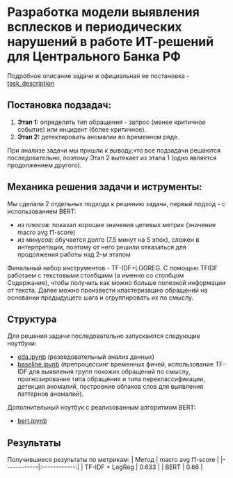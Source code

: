 # Разработка модели выявления всплесков и периодических нарушений в работе ИТ-решений для Центрального Банка РФ

Подробное описание задачи и официальная ее постановка - [task_description](task_description)

## Постановка подзадач:
1. **Этап 1:** определить тип обращения - запрос (менее критичное событие) или инцидент (более критичное).
2. **Этап 2:** детектировать аномалии во временном ряде.

При анализе задачи мы пришли к выводу,что все подзадачи решаются последовательно, поэтому Этап 2 вытекает из этапа 1 (одно является продолжением другого). 

## Механика решения задачи и иструменты:
Мы сделали 2 отдельных подхода к решению задачи, первый подход - с использованием BERT:
* _из плюсов:_ показал хорошие значения целевых метрик (значение macro avg f1-score)
* _из минусов:_ обучается долго (7.5 минут на 5 эпох), сложен в интерпретации, поэтому от него решили отказаться для продолжения работы над 2-м этапом
 
Финальный набор инструментов - TF-IDF+LOGREG.
С помощью TFIDF работаем с текстовыми столбцами (а именно со столбцом Содержание), чтобы получить как можно больше полезной информации от текста.
Далее можно произвести кластеризацию обращений на основании предыдущего шага и сгруппировать их по смыслу.

## Структура
Для решения задачи последовательно запускаются следующие ноутбуки:
- [eda.ipynb](eda.ipynb) (разведовательный анализ данных)
- [baseline.ipynb](baseline.ipynb) (препроцессинг временных фичей, использование TF-IDF для выявления групп похожих обращений по смыслу, прогнозирование типа обращения и типа переклассификации, детекция аномалий, построение облаков слов для выявления паттернов аномалий).

Дополнительный ноутбук с реализованным алгоритмом BERT:
- [bert.ipynb](bert.ipynb)

## Результаты
Получившиеся результаты по метрикам:
| Метод | macro avg f1-score |
|------------|:------------:|
| TF-IDF + LogReg | 0.633 |
| BERT | 0.66 |
